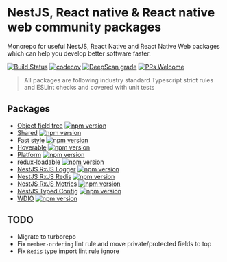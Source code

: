 # NestJS, React native & React native web community packages

Monorepo for useful NestJS, React Native and React Native Web packages which can help you develop better software faster.

[![Build Status](https://app.travis-ci.com/rnw-community/rnw-community.svg?branch=master)](https://app.travis-ci.com/rnw-community/rnw-community)
[![codecov](https://codecov.io/gh/rnw-community/rnw-community/branch/master/graph/badge.svg)](https://codecov.io/gh/rnw-community/rnw-community)
[![DeepScan grade](https://deepscan.io/api/teams/11119/projects/14033/branches/251011/badge/grade.svg)](https://deepscan.io/dashboard#view=project&tid=11119&pid=14033&bid=251011)
[![PRs Welcome](https://img.shields.io/badge/PRs-welcome-brightgreen.svg?style=flat-square)](http://makeapullrequest.com)

> All packages are following industry standard Typescript strict rules and ESLint checks and covered with unit tests

## Packages

-   [Object field tree](https://github.com/rnw-community/rnw-community/tree/master/packages/object-field-tree) [![npm version](https://badge.fury.io/js/%40rnw-community%2Fobject-field-tree.svg)](https://badge.fury.io/js/%40rnw-community%2Fobject-field-tree)
-   [Shared](https://github.com/rnw-community/rnw-community/tree/master/packages/shared) [![npm version](https://badge.fury.io/js/%40rnw-community%2Fshared.svg)](https://badge.fury.io/js/%40rnw-community%2Fshared)
-   [Fast style](https://github.com/rnw-community/rnw-community/tree/master/packages/fast-style) [![npm version](https://badge.fury.io/js/%40rnw-community%2Ffast-style.svg)](https://badge.fury.io/js/%40rnw-community%2Ffast-style)
-   [Hoverable](https://github.com/rnw-community/rnw-community/tree/master/packages/hoverable) [![npm version](https://badge.fury.io/js/%40rnw-community%2Fhoverable.svg)](https://badge.fury.io/js/%40rnw-community%2Fhoverable)
-   [Platform](https://github.com/rnw-community/rnw-community/tree/master/packages/platform) [![npm version](https://badge.fury.io/js/%40rnw-community%2Fplatform.svg)](https://badge.fury.io/js/%40rnw-community%2Fplatform)
-   [redux-loadable](https://github.com/rnw-community/rnw-community/tree/master/packages/redux-loadable) [![npm version](https://badge.fury.io/js/%40rnw-community%2Fredux-loadable.svg)](https://badge.fury.io/js/%40rnw-community%2Fredux-loadable)
-   [NestJS RxJS Logger](https://github.com/rnw-community/rnw-community/tree/master/packages/nestjs-rxjs-logger) [![npm version](https://badge.fury.io/js/%40rnw-community%2Fnestjs-rxjs-logger.svg)](https://badge.fury.io/js/%40rnw-community%2Fnestjs-rxjs-logger)
-   [NestJS RxJS Redis](https://github.com/rnw-community/rnw-community/tree/master/packages/nestjs-rxjs-logger) [![npm version](https://badge.fury.io/js/%40rnw-community%2Fnestjs-rxjs-redis.svg)](https://badge.fury.io/js/%40rnw-community%2Fnestjs-rxjs-redis)
-   [NestJS RxJS Metrics](https://github.com/rnw-community/rnw-community/tree/master/packages/nestjs-rxjs-metrics) [![npm version](https://badge.fury.io/js/%40rnw-community%2Fnestjs-rxjs-redis.svg)](https://badge.fury.io/js/%40rnw-community%2Fnestjs-rxjs-metrics)
-   [NestJS Typed Config](https://github.com/rnw-community/rnw-community/tree/master/packages/nestjs-typed-config) [![npm version](https://badge.fury.io/js/%40rnw-community%2Fnestjs-typed-config.svg)](https://badge.fury.io/js/%40rnw-community%2Fnestjs-typed-config)
-   [WDIO](https://github.com/rnw-community/rnw-community/tree/master/packages/wdio) [![npm version](https://badge.fury.io/js/%40rnw-community%2Fnestjs-typed-config.svg)](https://badge.fury.io/js/%40rnw-community%2wdio)

## TODO

-   Migrate to turborepo
-   Fix `member-ordering` lint rule and move private/protected fields to top
-   Fix `Redis` type import lint rule ignore
